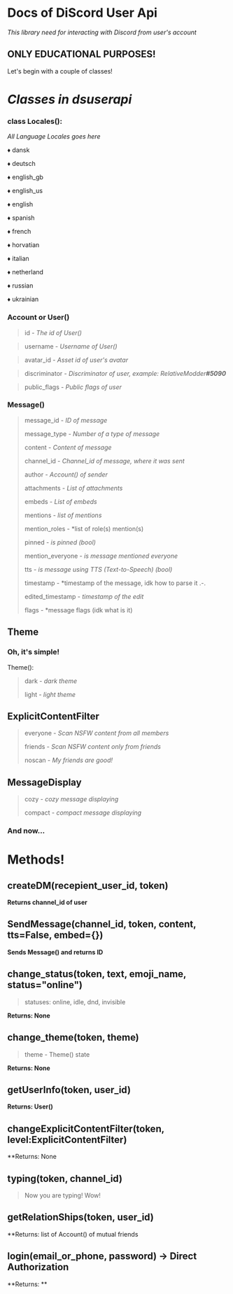 # Docs of DiScord User Api

*This library need for interacting with Discord from user's account*

## ONLY EDUCATIONAL PURPOSES!

Let's begin with a couple of classes!


# *Classes in dsuserapi*


### class Locales():

_All Language Locales goes here_

♦ dansk

♦ deutsch

♦ english_gb

♦ english_us

♦ english

♦ spanish

♦ french

♦ horvatian

♦ italian

♦ netherland

♦ russian

♦ ukrainian


### Account or User()

>  id - *The id of User()*
  
>  username - *Username of User()*
  
>  avatar_id - *Asset id of user's avatar*
  
>  discriminator - *Discriminator of user, example: RelativeModder<b>#5090</b>*
  
>  public_flags - *Public flags of user*

### Message()

> message_id - *ID of message*
> 
> message_type - *Number of a type of message*
> 
> content - *Content of message*
> 
> channel_id - *Channel_id of message, where it was sent*
> 
> author - *Account() of sender*
> 
> attachments - *List of attachments*
> 
> embeds - *List of embeds*
> 
> mentions - *list of mentions*
> 
> mention_roles - *list of role(s) mention(s)
> 
> pinned - *is pinned (bool)*
> 
> mention_everyone - *is message mentioned everyone*
> 
> tts - *is message using TTS (Text-to-Speech) (bool)*
> 
> timestamp - *timestamp of the message, idk how to parse it .-.
> 
> edited_timestamp - *timestamp of the edit*
> 
> flags - *message flags (idk what is it)


## Theme

### Oh, it's simple!

Theme():

>dark - *dark theme*
>
>light - *light theme*
>


## ExplicitContentFilter

>everyone - *Scan NSFW content from all members*
>
>friends - *Scan NSFW content only from friends*
>
>noscan - *My friends are good!*
>

## MessageDisplay

>cozy - *cozy message displaying*
>
>compact - *compact message displaying*
>

### And now...

# Methods!

## createDM(recepient_user_id, token)

**Returns channel_id of user**

## SendMessage(channel_id, token, content, tts=False, embed={})

**Sends Message() and returns ID**

## change_status(token, text, emoji_name, status="online")

>statuses: online, idle, dnd, invisible
>
**Returns: None**

## change_theme(token, theme)

>theme - Theme() state
>
**Returns: None**

## getUserInfo(token, user_id)

**Returns: User()**

## changeExplicitContentFilter(token, level:ExplicitContentFilter)

**Returns: None

## typing(token, channel_id)

>Now you are typing! Wow!
>

## getRelationShips(token, user_id)

**Returns: list of Account() of mutual friends


## login(email_or_phone, password) -> Direct Authorization

**Returns: **
